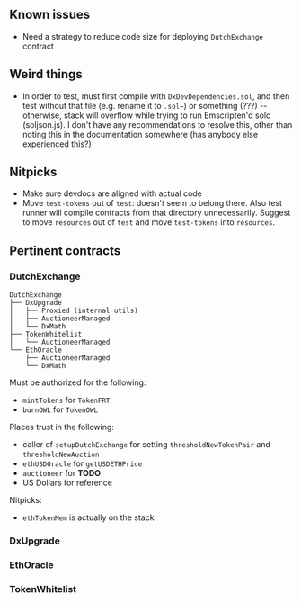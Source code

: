## Known issues

* Need a strategy to reduce code size for deploying `DutchExchange` contract

## Weird things

* In order to test, must first compile with `DxDevDependencies.sol`, and then test without that file (e.g. rename it to `.sol~`) or something (???) -- otherwise, stack will overflow while trying to run Emscripten'd solc (soljson.js). I don't have any recommendations to resolve this, other than noting this in the documentation somewhere (has anybody else experienced this?)

## Nitpicks

* Make sure devdocs are aligned with actual code
* Move `test-tokens` out of `test`: doesn't seem to belong there. Also test runner will compile contracts from that directory unnecessarily. Suggest to move `resources` out of `test` and move `test-tokens` into `resources`.

## Pertinent contracts

### DutchExchange

```
DutchExchange
├── DxUpgrade
│   ├── Proxied (internal utils)
│   ├── AuctioneerManaged
│   └── DxMath
├── TokenWhitelist
│   └── AuctioneerManaged
└── EthOracle
    ├── AuctioneerManaged
    └── DxMath
```

Must be authorized for the following:

* `mintTokens` for `TokenFRT`
* `burnOWL` for `TokenOWL`

Places trust in the following:

* caller of `setupDutchExchange` for setting `thresholdNewTokenPair` and `thresholdNewAuction`
* `ethUSDOracle` for `getUSDETHPrice`
* `auctioneer` for **TODO**
* US Dollars for reference

Nitpicks:

* `ethTokenMem` is actually on the stack


### DxUpgrade

### EthOracle

### TokenWhitelist


